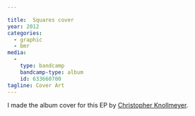 ```yaml
---

title:  Squares cover
year: 2012
categories:
  - graphic
  - bmr
media:
  -
    type: bandcamp
    bandcamp-type: album
    id: 633660700
tagline: Cover Art
---
```

I made the album cover for this EP by [Christopher Knollmeyer](//leaftype.life).
